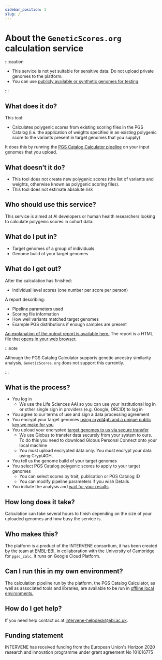 ```yaml
---
sidebar_position: 1
slug: /
---
```


# About the `GeneticScores.org` calculation service


:::caution

* This service is not yet suitable for sensitive data. Do not upload private genomes to the platform.
* You can use [publicly available or synthetic genomes for testing](./data)

:::

## What does it do?

This tool:

* Calculates polygenic scores from existing scoring files in the PGS Catalog (i.e. the application of weights specified in an existing polygenic score to the variants present in target genomes that you supply)

It does this by running the [PGS Catalog Calculator pipeline](https://github.com/pgscatalog/pgsc_calc) on your input genomes that you upload.

## What doesn’t it do?

* This tool does not create new polygenic scores (the list of variants and weights, otherwise known as polygenic scoring files).
* This tool does not estimate absolute risk

## Who should use this service?

This service is aimed at AI developers or human health researchers looking to calculate polygenic scores in cohort data.

## What do I put in?

* Target genomes of a group of individuals
* Genome build of your target genomes

## What do I get out?

After the calculation has finished:

* Individual level scores (one number per score per person)

A report describing:

* Pipeline parameters used
* Scoring file information
* How well variants matched target genomes
* Example PGS distributions if enough samples are present

[An explanation of the output report is available here.](report.md) The report is a HTML file that [opens in your web browser.](/files/test_report.html)


:::note

Although the PGS Catalog Calculator supports genetic ancestry similarity analysis, `GeneticScores.org` does not support this currently.

:::


## What is the process?

* You log in
  * We use the Life Sciences AAI so you can use your institutional log in or other single sign in providers (e.g. Google, ORCID) to log in
* You agree to our terms of use and sign a data processing agreement
* You encrypt your target genomes [using crypt4gh and a unique public key we make for you](category/encrypt)
* You upload your encrypted [target genomes to us via secure transfer](category/upload)
  * We use Globus to transfer data securely from your system to ours. To do this you need to download Globus Personal Connect onto your local machine
  * You must upload encrypted data only. You must encrypt your data using Crypt4GH.
* You tell us the genome build of your target genomes
* You select PGS Catalog polygenic scores to apply to your target genomes
  * You can select scores by trait, publication or PGS Catalog ID
  * You can modify pipeline parameters if you wish
  Details
* You initiate the analysis and [wait for your results](report.md)

## How long does it take?

Calculation can take several hours to finish depending on the size of your uploaded genomes and how busy the service is.

## Who makes this?

The platform is a product of the INTERVENE consortium, it has been created by the team at EMBL-EBI, in collaboration with the University of Cambridge for `pgsc_calc`. It runs on Google Cloud Platform.

## Can I run this in my own environment?

The calculation pipeline run by the platform, the PGS Catalog Calculator, as well as associated tools and libraries, are available to be run in [offline local environments.](./tools)

## How do I get help?

If you need help contact us at [intervene-helpdesk@ebi.ac.uk](mailto:intervene-helpdesk@ebi.ac.uk).

## Funding statement

INTERVENE has received funding from the European Union's Horizon 2020 research and innovation programme under grant agreement No 101016775

